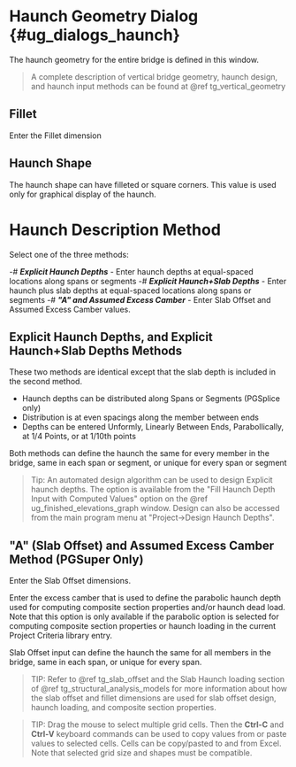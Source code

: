 Haunch Geometry Dialog {#ug_dialogs_haunch}
==============================================
The haunch geometry for the entire bridge is defined in this window. 

> A complete description of vertical bridge geometry, haunch design, and haunch input methods can be found at @ref tg_vertical_geometry

Fillet
------
Enter the Fillet dimension

Haunch Shape
-----------
The haunch shape can have filleted or square corners. This value is used only for graphical display of the haunch.

Haunch Description Method
==========================
Select one of the three methods: 

-# ***Explicit Haunch Depths*** - Enter haunch depths at equal-spaced locations along spans or segments
-# ***Explicit Haunch+Slab Depths*** - Enter haunch plus slab depths at equal-spaced locations along spans or segments
-# ***"A" and Assumed Excess Camber*** - Enter Slab Offset and Assumed Excess Camber values.

Explicit Haunch Depths, and Explicit Haunch+Slab Depths Methods
---------------------------------------------
These two methods are identical except that the slab depth is included in the second method.

- Haunch depths can be distributed along Spans or Segments (PGSplice only)
- Distribution is at even spacings along the member between ends
- Depths can be entered Unformly, Linearly Between Ends, Parabollically, at 1/4 Points, or at 1/10th points

Both methods can define the haunch the same for every member in the bridge, same in each span or segment, or unique for every span or segment

> Tip: An automated design algorithm can be used to design Explicit haunch depths. The option is available from the "Fill Haunch Depth Input with Computed Values" option on the @ref ug_finished_elevations_graph window. Design can also be accessed from the main program menu at "Project->Design Haunch Depths".

"A" (Slab Offset) and Assumed Excess Camber Method (PGSuper Only)
--------------------------------
Enter the Slab Offset dimensions.

Enter the excess camber that is used to define the parabolic haunch depth used for computing composite section properties and/or haunch dead load. Note that this option is only available if the parabolic option is selected for computing composite section properties or haunch loading in the current Project Criteria library entry.

Slab Offset input can define the haunch the same for all members in the bridge, same in each span, or unique for every span.

> TIP: Refer to @ref tg_slab_offset and the Slab Haunch loading section of @ref tg_structural_analysis_models for more information about how the slab offset and fillet dimensions are used for slab offset design,  haunch loading, and composite section properties.

> TIP: Drag the mouse to select multiple grid cells. Then the **Ctrl-C** and **Ctrl-V** keyboard commands can be used to copy values from or paste values to selected cells. Cells can be copy/pasted to and from Excel. Note that selected grid size and shapes must be compatible.